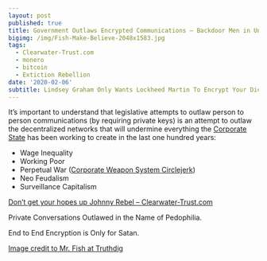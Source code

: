 ```yaml
---
layout: post
published: true
title: Government Outlaws Encrypted Communications – Backdoor Men in Uniforms
bigimg: /img/Fish-Make-Believe-2048x1583.jpg
tags:
  - Clearwater-Trust.com
  - monero
  - bitcoin
  - Extiction Rebellion
date: '2020-02-06'
subtitle: Lindsey Graham Only Wants Lockheed Martin To Encrypt Your Dic Pics
---
```

It’s important to understand that legislative attempts to outlaw person to person communications (by requiring private keys) is an attempt to outlaw the decentralized networks that will undermine everything the [Corporate State](https://www.lockheedmartin.com/) has been working to create in the last one hundred years:

- Wage Inequality
- Working Poor
- Perpetual War ([Corporate Weapon System Circlejerk](http://f35.com/))
- Neo Feudalism
- Surveillance Capitalism

[Don’t get your hopes up Johnny Rebel – Clearwater-Trust.com](https://clearwater-trust.com)

Private Conversations Outlawed in the Name of Pedophilia.

End to End Encryption is Only for Satan.

[Image credit to Mr. Fish at Truthdig](https://www.truthdig.com/articles/america-land-of-make-believe/)
